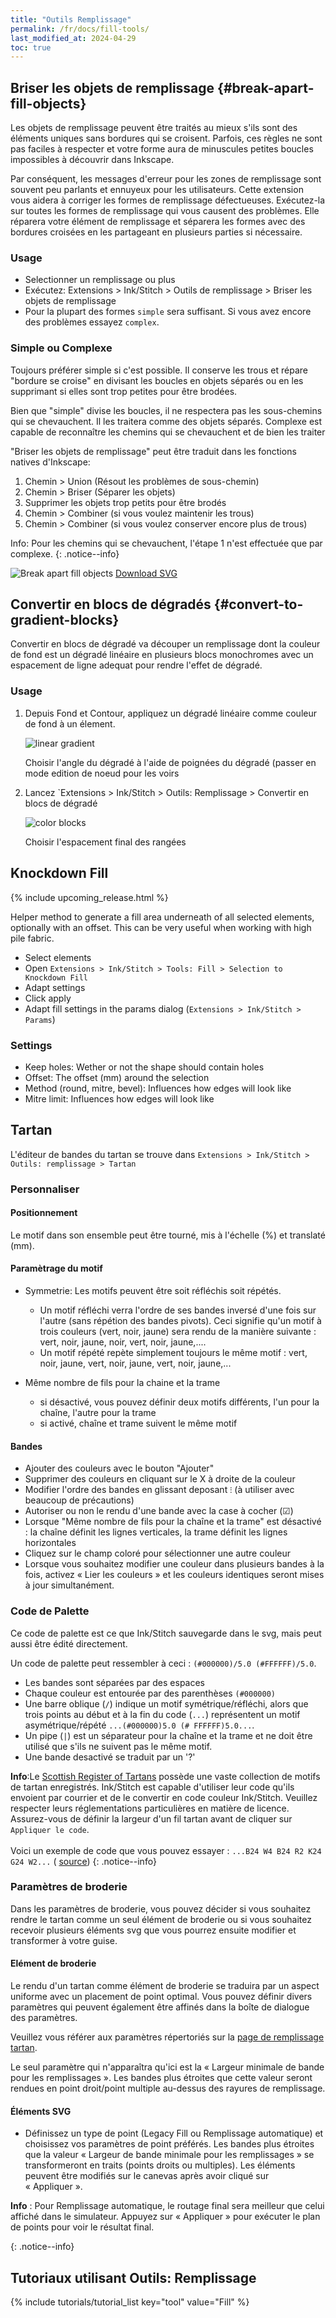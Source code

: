 ```yaml
---
title: "Outils Remplissage"
permalink: /fr/docs/fill-tools/
last_modified_at: 2024-04-29
toc: true
---
```

## Briser les objets de remplissage {#break-apart-fill-objects}

Les objets de remplissage peuvent être traités au mieux s'ils sont des éléments uniques sans bordures qui se croisent. Parfois, ces règles ne sont pas faciles à respecter et votre forme aura de minuscules petites boucles impossibles à découvrir dans Inkscape.

Par conséquent, les messages d'erreur pour les zones de remplissage sont souvent peu parlants et ennuyeux pour les utilisateurs. Cette extension vous aidera à corriger les formes de remplissage défectueuses. Exécutez-la sur toutes les formes de remplissage qui vous causent des problèmes. Elle réparera votre élément de remplissage et séparera les formes avec des bordures croisées en les partageant en plusieurs parties si nécessaire.

### Usage

* Selectionner un remplissage ou plus
* Exécutez: Extensions > Ink/Stitch  > Outils de remplissage > Briser les objets de remplissage
* Pour la plupart des formes `simple` sera suffisant. Si vous avez encore des problèmes essayez `complex`.

### Simple ou Complexe

Toujours préférer simple si c'est possible. Il conserve les trous et répare "bordure se croise" en divisant les boucles en objets séparés ou en les supprimant si elles sont trop petites pour être brodées.

Bien que "simple" divise les boucles, il ne respectera pas les sous-chemins qui se chevauchent. Il les traitera comme des objets séparés. Complexe est capable de reconnaître les chemins qui se chevauchent et de bien les traiter

"Briser les objets de remplissage" peut être traduit dans les fonctions natives d'Inkscape:

 1. Chemin > Union (Résout les problèmes de sous-chemin)
 2. Chemin > Briser (Séparer les objets)
 3. Supprimer les objets trop petits pour être brodés
 4. Chemin > Combiner (si vous voulez maintenir les trous)
 5. Chemin > Combiner (si vous voulez conserver encore plus de trous)

Info: Pour les chemins qui se chevauchent, l'étape 1 n'est effectuée que par complexe.
{: .notice--info}

![Break apart fill objects](/assets/images/docs/en/break_apart.jpg)
[Download SVG](/assets/images/docs/en/break_apart.svg)


## Convertir en blocs de dégradés {#convert-to-gradient-blocks}

Convertir en blocs de dégradé va découper un remplissage dont la couleur de fond est un dégradé linéaire en plusieurs blocs monochromes avec un espacement de ligne adequat pour rendre l'effet de dégradé.

### Usage

1. Depuis Fond et Contour, appliquez un dégradé linéaire comme couleur de fond à un élement.

   ![linear gradient](/assets/images/docs/en/linear-gradient.png)

   Choisir l'angle du dégradé à l'aide de  poignées du dégradé (passer en mode edition de noeud pour les voirs

2. Lancez `Extensions > Ink/Stitch > Outils: Remplissage > Convertir en blocs de dégradé

   ![color blocks](/assets/images/docs/color_blocks.png)

   Choisir l'espacement final des rangées

## Knockdown Fill

{% include upcoming_release.html %}

Helper method to generate a fill area underneath of all selected elements, optionally with an offset. This can be very useful when working with high pile fabric.

* Select elements
* Open `Extensions > Ink/Stitch > Tools: Fill > Selection to Knockdown Fill`
* Adapt settings
* Click apply
* Adapt fill settings in the params dialog (`Extensions > Ink/Stitch > Params`)

### Settings

* Keep holes: Wether or not the shape should contain holes
* Offset: The offset (mm) around the selection
* Method (round, mitre, bevel): Influences how edges will look like
* Mitre limit:  Influences how edges will look like

## Tartan

L'éditeur de bandes du tartan se trouve dans   `Extensions > Ink/Stitch > Outils: remplissage > Tartan`

### Personnaliser

#### Positionnement

Le motif dans son ensemble peut être tourné, mis à l'échelle (%) et translaté (mm).

#### Paramètrage du motif

* Symmetrie:  Les motifs peuvent être soit réfléchis soit répétés.
  * Un motif réfléchi verra l'ordre de ses bandes inversé d'une fois sur l'autre (sans répétion des bandes pivots). Ceci signifie qu'un motif à trois couleurs (vert, noir, jaune) sera rendu de la manière suivante :
    vert, noir, jaune, noir, vert, noir, jaune,....
  * Un motif répété repète simplement toujours le même motif : vert, noir, jaune, vert, noir, jaune, vert, noir, jaune,...

* Même nombre de fils pour la chaine et la trame
  *  si désactivé, vous pouvez définir deux motifs différents, l'un pour la chaîne, l'autre pour la trame
  *  si activé, chaîne et trame suivent le même motif
 
    
#### Bandes

* Ajouter des couleurs avec le bouton "Ajouter"
* Supprimer des couleurs en cliquant sur le  X à droite de la couleur
* Modifier l'ordre des bandes en glissant deposant  `⁝` (à utiliser avec beaucoup de précautions)
* Autoriser ou non le rendu d'une bande avec la case à cocher (☑)
* Lorsque "Même nombre de fils pour la chaîne et la trame" est désactivé : la chaîne définit les lignes verticales, la trame définit les lignes horizontales
* Cliquez sur le champ coloré pour sélectionner une autre couleur
* Lorsque vous souhaitez modifier une couleur dans plusieurs bandes à la fois, activez « Lier les couleurs » et les couleurs identiques seront mises à jour simultanément.
  
### Code de Palette 
Ce code de palette est ce que Ink/Stitch sauvegarde dans le svg, mais peut aussi être édité directement.

Un code de palette peut ressembler à ceci : `(#000000)/5.0 (#FFFFFF)/5.0`.

* Les bandes sont séparées par des espaces
* Chaque couleur est entourée par des parenthèses `(#000000)`
* Une barre oblique (`/`) indique un motif symétrique/réfléchi, alors que trois points au début et à la fin du code (`...`) représentent un motif asymétrique/répété `...(#000000)5.0 (# FFFFFF)5.0...`.
* Un pipe (`|`) est un séparateur pour la chaîne et la trame et ne doit être utilisé que s'ils ne suivent pas le même motif.
* Une bande desactivé se traduit par un '?'

**Info**:Le [Scottish Register of Tartans](https://www.tartanregister.gov.uk/) possède une vaste collection de motifs de tartan enregistrés. Ink/Stitch est capable d'utiliser leur code qu'ils envoient par courrier et de le convertir en code couleur Ink/Stitch. Veuillez respecter leurs réglementations particulières en matière de licence. Assurez-vous de définir la largeur d'un fil tartan avant de cliquer sur `Appliquer le code`.<br><br>Voici un exemple de code que vous pouvez essayer : `...B24 W4 B24 R2 K24 G24 W2...` ( [source](https://www.tartanregister.gov.uk/threadcount)) 
{: .notice--info}

### Paramètres de broderie

Dans les paramètres de broderie, vous pouvez décider si vous souhaitez rendre le tartan comme un seul élément de broderie ou si vous souhaitez recevoir plusieurs éléments svg que vous pourrez ensuite modifier et transformer à votre guise.

####  Elément de broderie

Le rendu d'un tartan comme élément de broderie se traduira par un aspect uniforme avec un placement de point optimal. Vous pouvez définir divers paramètres qui peuvent également être affinés dans la boîte de dialogue des paramètres.

Veuillez vous référer aux paramètres répertoriés sur la [page de remplissage tartan](/fr/docs/stitches/tartan-fill/).

Le seul paramètre qui n'apparaîtra qu'ici est la « Largeur minimale de bande pour les remplissages ». Les bandes plus étroites que cette valeur seront rendues en point droit/point multiple au-dessus des rayures de remplissage.

#### Éléments SVG

* Définissez un type de point (Legacy Fill ou Remplissage automatique) et choisissez vos paramètres de point préférés. Les bandes plus étroites que la valeur « Largeur de bande minimale pour les remplissages » se transformeront en traits (points droits ou multiples). Les éléments peuvent être modifiés sur le canevas après avoir cliqué sur « Appliquer ».

**Info** : Pour Remplissage automatique, le routage final sera meilleur que celui affiché dans le simulateur. Appuyez sur « Appliquer » pour exécuter le plan de points pour voir le résultat final.

{: .notice--info}


## Tutoriaux utilisant Outils: Remplissage

{% include tutorials/tutorial_list key="tool" value="Fill" %}
